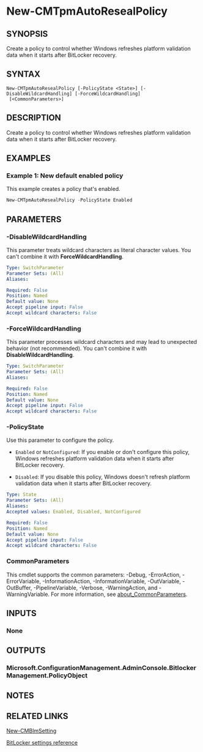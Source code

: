 ﻿---
external help file: AdminUI.PS.dll-Help.xml
Module Name: ConfigurationManager
ms.date: 08/13/2020
online version:
schema: 2.0.0
---

# New-CMTpmAutoResealPolicy

## SYNOPSIS

Create a policy to control whether Windows refreshes platform validation data when it starts after BitLocker recovery.

## SYNTAX

```
New-CMTpmAutoResealPolicy [-PolicyState <State>] [-DisableWildcardHandling] [-ForceWildcardHandling]
 [<CommonParameters>]
```

## DESCRIPTION

Create a policy to control whether Windows refreshes platform validation data when it starts after BitLocker recovery.

## EXAMPLES

### Example 1: New default enabled policy

This example creates a policy that's enabled.

```powershell
New-CMTpmAutoResealPolicy -PolicyState Enabled
```

## PARAMETERS

### -DisableWildcardHandling

This parameter treats wildcard characters as literal character values. You can't combine it with **ForceWildcardHandling**.

```yaml
Type: SwitchParameter
Parameter Sets: (All)
Aliases:

Required: False
Position: Named
Default value: None
Accept pipeline input: False
Accept wildcard characters: False
```

### -ForceWildcardHandling

This parameter processes wildcard characters and may lead to unexpected behavior (not recommended). You can't combine it with **DisableWildcardHandling**.

```yaml
Type: SwitchParameter
Parameter Sets: (All)
Aliases:

Required: False
Position: Named
Default value: None
Accept pipeline input: False
Accept wildcard characters: False
```

### -PolicyState

Use this parameter to configure the policy.

- `Enabled` or `NotConfigured`: If you enable or don't configure this policy, Windows refreshes platform validation data when it starts after BitLocker recovery.

- `Disabled`: If you disable this policy, Windows doesn't refresh platform validation data when it starts after BitLocker recovery.

```yaml
Type: State
Parameter Sets: (All)
Aliases:
Accepted values: Enabled, Disabled, NotConfigured

Required: False
Position: Named
Default value: None
Accept pipeline input: False
Accept wildcard characters: False
```

### CommonParameters
This cmdlet supports the common parameters: -Debug, -ErrorAction, -ErrorVariable, -InformationAction, -InformationVariable, -OutVariable, -OutBuffer, -PipelineVariable, -Verbose, -WarningAction, and -WarningVariable. For more information, see [about_CommonParameters](http://go.microsoft.com/fwlink/?LinkID=113216).

## INPUTS

### None
## OUTPUTS

### Microsoft.ConfigurationManagement.AdminConsole.BitlockerManagement.PolicyObject
## NOTES

## RELATED LINKS

[New-CMBlmSetting](New-CMBlmSetting.md)

[BitLocker settings reference](/mem/configmgr/protect/tech-ref/bitlocker/settings#reset-platform-validation-data-after-bitlocker-recovery)
